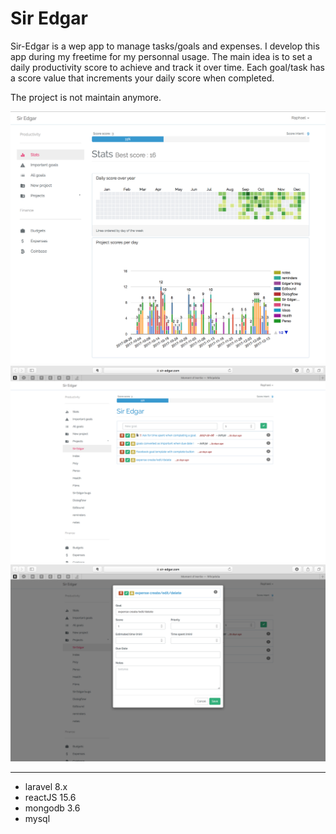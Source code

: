 # Sir Edgar 

Sir-Edgar is a wep app to manage tasks/goals and expenses.
I develop this app during my freetime for my personnal usage.
The main idea is to set a daily productivity score to achieve and track it over time.
Each goal/task has a score value that increments your daily score when completed.

The project is not maintain anymore.

![Home page screensot](public/images/screenshot-homepage.png)
![Home page screensot](public/images/screenshot-projectview.png)
![Home page add goal ](public/images/screenshot-addgoal.png)

--- 
- laravel 8.x
- reactJS 15.6
- mongodb 3.6
- mysql